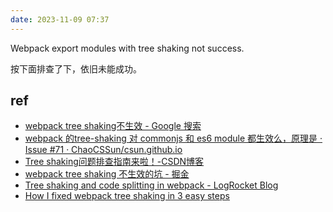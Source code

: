 ```yaml
---
date: 2023-11-09 07:37
---
```


Webpack export modules with tree shaking not success.

按下面排查了下，依旧未能成功。


## ref

- [webpack tree shaking不生效 - Google 搜索](https://www.google.com/search?newwindow=1&sca_esv=580067936&sxsrf=AM9HkKkkI5YT3pxLRUuOxO8nxEundXePfw:1699345127481&q=webpack+tree+shaking%E4%B8%8D%E7%94%9F%E6%95%88&sa=X&ved=2ahUKEwjaj7L1ubGCAxWgavUHHSjgAeIQ1QJ6BAgkEAE&biw=2560&bih=1298&dpr=2)
- [webpack 的tree-shaking 对 commonjs 和 es6 module 都生效么，原理是 · Issue #71 · ChaoCSSun/csun.github.io](https://github.com/ChaoCSSun/csun.github.io/issues/71)
- [Tree shaking问题排查指南来啦！-CSDN博客](https://blog.csdn.net/qiwoo_weekly/article/details/124854336)
- [webpack tree shaking 不生效的坑 - 掘金](https://juejin.cn/post/7052901120209289246)
- [Tree shaking and code splitting in webpack - LogRocket Blog](https://blog.logrocket.com/tree-shaking-and-code-splitting-in-webpack/)
- [How I fixed webpack tree shaking in 3 easy steps](https://www.jonathancreamer.com/webpack-tree-shaking-in-3-easy-steps/)
